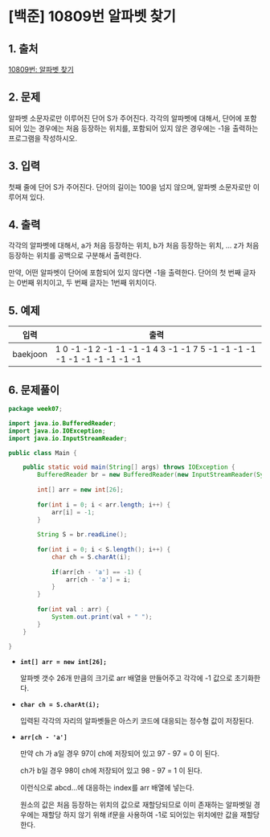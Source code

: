 # [백준] 10809번 알파벳 찾기

## 1. 출처

[10809번: 알파벳 찾기](https://www.acmicpc.net/problem/10809)

## 2. 문제

알파벳 소문자로만 이루어진 단어 S가 주어진다. 각각의 알파벳에 대해서, 단어에 포함되어 있는 경우에는 처음 등장하는 위치를, 포함되어 있지 않은 경우에는 -1을 출력하는 프로그램을 작성하시오.

## 3. 입력

첫째 줄에 단어 S가 주어진다. 단어의 길이는 100을 넘지 않으며, 알파벳 소문자로만 이루어져 있다.

## 4. 출력

각각의 알파벳에 대해서, a가 처음 등장하는 위치, b가 처음 등장하는 위치, ... z가 처음 등장하는 위치를 공백으로 구분해서 출력한다.

만약, 어떤 알파벳이 단어에 포함되어 있지 않다면 -1을 출력한다. 단어의 첫 번째 글자는 0번째 위치이고, 두 번째 글자는 1번째 위치이다.

## 5. 예제

| 입력 | 출력 |
| --- | --- |
| baekjoon | 1 0 -1 -1 2 -1 -1 -1 -1 4 3 -1 -1 7 5 -1 -1 -1 -1 -1 -1 -1 -1 -1 -1 -1 |

## 6. 문제풀이

```java
package week07;

import java.io.BufferedReader;
import java.io.IOException;
import java.io.InputStreamReader;

public class Main {

	public static void main(String[] args) throws IOException {
		BufferedReader br = new BufferedReader(new InputStreamReader(System.in));
		
		int[] arr = new int[26];
		
		for(int i = 0; i < arr.length; i++) {
			arr[i] = -1;
		}
		
		String S = br.readLine();
		
		for(int i = 0; i < S.length(); i++) {
			char ch = S.charAt(i);
			
			if(arr[ch - 'a'] == -1) {
				arr[ch - 'a'] = i;
			}
		}
		
		for(int val : arr) {
			System.out.print(val + " ");
		}
	}

}
```

- **`int[] arr = new int[26];`**
    
    알파벳 갯수 26개 만큼의 크기로 arr 배열을 만들어주고 각각에 -1 값으로 초기화한다.
    
- **`char ch = S.charAt(i);`**
    
    입력된 각각의 자리의 알파벳들은 아스키 코드에 대응되는 정수형 값이 저장된다.
    
- **`arr[ch - 'a']`**
    
    만약 ch 가 a일 경우 97이 ch에 저장되어 있고 97 - 97 = 0 이 된다.
    
    ch가 b일 경우 98이 ch에 저장되어 있고 98 - 97 = 1 이 된다.
    
    이런식으로 abcd...에 대응하는 index를 arr 배열에 넣는다.
    
    원소의 값은 처음 등장하는 위치의 값으로 재할당되므로 이미 존재하는 알파벳일 경우에는 재할당 하지 않기 위해 if문을 사용하여 -1로 되어있는 위치에만 값을 재할당한다.
